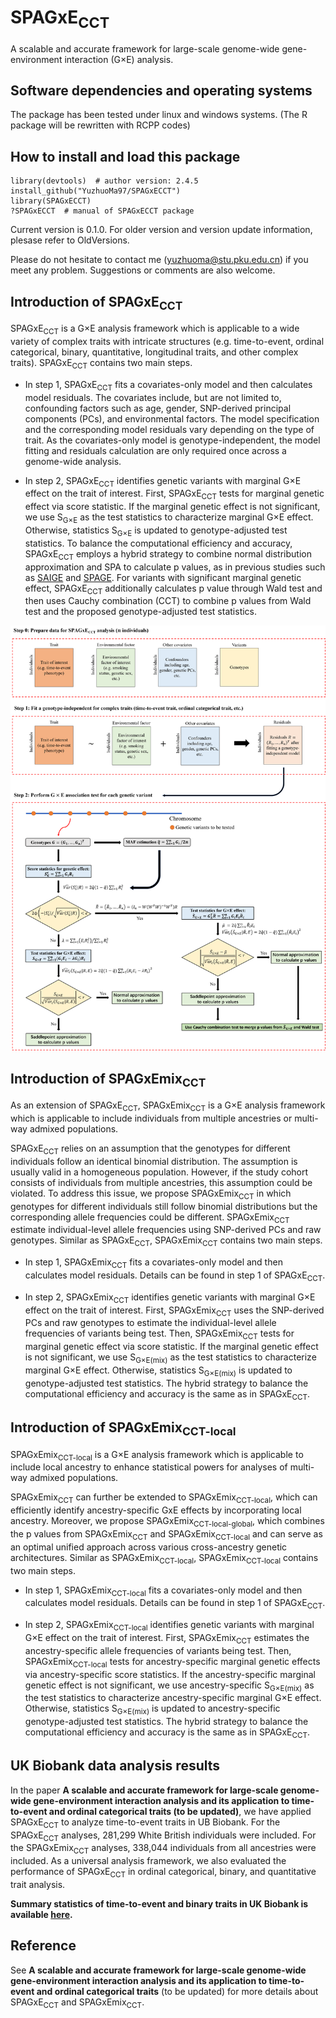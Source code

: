 # SPAGxE<sub>CCT</sub> 
A scalable and accurate framework for large-scale genome-wide gene-environment interaction (G×E) analysis.
## Software dependencies and operating systems
The package has been tested under linux and windows systems. (The R package will be rewritten with RCPP codes)
## How to install and load this package
```
library(devtools)  # author version: 2.4.5
install_github("YuzhuoMa97/SPAGxECCT")
library(SPAGxECCT)
?SPAGxECCT  # manual of SPAGxECCT package
```
Current version is 0.1.0. For older version and version update information, plesase refer to OldVersions.  

Please do not hesitate to contact me (yuzhuoma@stu.pku.edu.cn) if you meet any problem. Suggestions or comments are also welcome.

## Introduction of SPAGxE<sub>CCT</sub> 
SPAGxE<sub>CCT</sub> is a G×E analysis framework which is applicable to a wide variety of complex traits with intricate structures (e.g. time-to-event, ordinal categorical, binary, quantitative, longitudinal traits, and other complex traits). SPAGxE<sub>CCT</sub> contains two main steps. 

- In step 1, SPAGxE<sub>CCT</sub> fits a covariates-only model and then calculates model residuals. The covariates include, but are not limited to, confounding factors such as age, gender, SNP-derived principal components (PCs), and environmental factors. The model specification and the corresponding model residuals vary depending on the type of trait. As the covariates-only model is genotype-independent, the model fitting and residuals calculation are only required once across a genome-wide analysis.
  
- In step 2, SPAGxE<sub>CCT</sub> identifies genetic variants with marginal G×E effect on the trait of interest. First, SPAGxE<sub>CCT</sub> tests for marginal genetic effect via score statistic. If the marginal genetic effect is not significant, we use S<sub>G×E</sub> as the test statistics to characterize marginal G×E effect. Otherwise, statistics S<sub>G×E</sub> is updated to genotype-adjusted test statistics. To balance the computational efficiency and accuracy, SPAGxE<sub>CCT</sub> employs a hybrid strategy to combine normal distribution approximation and SPA to calculate p values, as in previous studies such as [SAIGE](https://saigegit.github.io/SAIGE-doc/) and [SPAGE](https://github.com/WenjianBI/SPAGE). For variants with significant marginal genetic effect, SPAGxE<sub>CCT</sub> additionally calculates p value through Wald test and then uses Cauchy combination (CCT) to combine p values from Wald test and the proposed genotype-adjusted test statistics.

![plot](https://github.com/YuzhuoMa97/SPAGxECCT/blob/main/workflow/workflow_SPAGxECCT_MYZ.png)

## Introduction of SPAGxEmix<sub>CCT</sub>
As an extension of SPAGxE<sub>CCT</sub>, SPAGxEmix<sub>CCT</sub> is a G×E analysis framework which is applicable to include individuals from multiple ancestries or multi-way admixed populations. 

SPAGxE<sub>CCT</sub> relies on an assumption that the genotypes for different individuals follow an identical binomial distribution. The assumption is usually valid in a homogeneous population. However, if the study cohort consists of individuals from multiple ancestries, this assumption could be violated. To address this issue, we propose SPAGxEmix<sub>CCT</sub> in which genotypes for different individuals still follow binomial distributions but the corresponding allele frequencies could be different. SPAGxEmix<sub>CCT</sub> estimate individual-level allele frequencies using SNP-derived PCs and raw genotypes. Similar as SPAGxE<sub>CCT</sub>, SPAGxEmix<sub>CCT</sub> contains two main steps. 

- In step 1, SPAGxEmix<sub>CCT</sub> fits a covariates-only model and then calculates model residuals. Details can be found in step 1 of SPAGxE<sub>CCT</sub>.
  
- In step 2, SPAGxEmix<sub>CCT</sub> identifies genetic variants with marginal G×E effect on the trait of interest. First, SPAGxEmix<sub>CCT</sub> uses the SNP-derived PCs and raw genotypes to estimate the individual-level allele frequencies of variants being test. Then, SPAGxEmix<sub>CCT</sub> tests for marginal genetic effect via score statistic. If the marginal genetic effect is not significant, we use S<sub>G×E(mix)</sub> as the test statistics to characterize marginal G×E effect. Otherwise, statistics S<sub>G×E(mix)</sub> is updated to genotype-adjusted test statistics. The hybrid strategy to balance the computational efficiency and accuracy is the same as in SPAGxE<sub>CCT</sub>.

## Introduction of SPAGxEmix<sub>CCT-local</sub>
SPAGxEmix<sub>CCT-local</sub> is a G×E analysis framework which is applicable to include local ancestry to enhance statistical powers for analyses of multi-way admixed populations. 

SPAGxEmix<sub>CCT</sub> can further be extended to SPAGxEmix<sub>CCT-local</sub>, which can efficiently identify ancestry-specific GxE effects by incorporating local ancestry. Moreover, we propose SPAGxEmix<sub>CCT-local-global</sub>, which combines the p values from SPAGxEmix<sub>CCT</sub> and SPAGxEmix<sub>CCT-local</sub> and can serve as an optimal unified approach across various cross-ancestry genetic architectures. Similar as SPAGxEmix<sub>CCT-local</sub>, SPAGxEmix<sub>CCT-local</sub> contains two main steps. 

- In step 1, SPAGxEmix<sub>CCT-local</sub> fits a covariates-only model and then calculates model residuals. Details can be found in step 1 of SPAGxE<sub>CCT</sub>.
  
- In step 2, SPAGxEmix<sub>CCT-local</sub> identifies genetic variants with marginal G×E effect on the trait of interest. First, SPAGxEmix<sub>CCT</sub> estimates the ancestry-specific allele frequencies of variants being test. Then, SPAGxEmix<sub>CCT-local</sub> tests for ancestry-specific marginal genetic effects via ancestry-specific score statistics. If the ancestry-specific marginal genetic effect is not significant, we use ancestry-specific S<sub>G×E(mix)</sub> as the test statistics to characterize ancestry-specific marginal G×E effect. Otherwise, statistics S<sub>G×E(mix)</sub> is updated to ancestry-specific genotype-adjusted test statistics. The hybrid strategy to balance the computational efficiency and accuracy is the same as in SPAGxE<sub>CCT</sub>.
  

  
## UK Biobank data analysis results

In the paper **A scalable and accurate framework for large-scale genome-wide gene-environment interaction analysis and its application to time-to-event and ordinal categorical traits (to be updated)**, we have applied SPAGxE<sub>CCT</sub> to analyze time-to-event traits in UB Biobank. For the SPAGxE<sub>CCT</sub> analyses, 281,299 White British individuals were included. For the SPAGxEmix<sub>CCT</sub> analyses, 338,044 individuals from all ancestries were included. As a universal analysis framework, we also evaluated the performance of SPAGxE<sub>CCT</sub> in ordinal categorical, binary, and quantitative trait analysis.  

**Summary statistics of time-to-event and binary traits in UK Biobank is available [here](https://zenodo.org/records/11571404).**

## Reference
See **A scalable and accurate framework for large-scale genome-wide gene-environment interaction analysis and its application to time-to-event and ordinal categorical traits** (to be updated) for more details about SPAGxE<sub>CCT</sub> and SPAGxEmix<sub>CCT</sub>.







